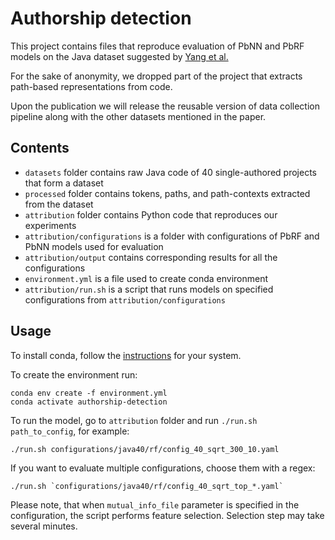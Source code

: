 # Authorship detection
This project contains files that reproduce evaluation of PbNN and PbRF models on the Java dataset suggested by [Yang et al.](https://pdfs.semanticscholar.org/f44a/e6e557d2532d1e2d95cf2b972a28c406ad4c.pdf)

For the sake of anonymity, we dropped part of the project that extracts path-based representations from code. 

Upon the publication we will release the reusable version of data collection pipeline along with the other datasets mentioned in the paper.

## Contents

* `datasets` folder contains raw Java code of 40 single-authored projects that form a dataset
* `processed` folder contains tokens, paths, and path-contexts extracted from the dataset
* `attribution` folder contains Python code that reproduces our experiments
* `attribution/configurations` is a folder with configurations of PbRF and PbNN models used for evaluation
* `attribution/output` contains corresponding results for all the configurations
* `environment.yml` is a file used to create conda environment
* `attribution/run.sh` is a script that runs models on specified configurations from `attribution/configurations`

## Usage

To install conda, follow the [instructions](https://docs.conda.io/projects/conda/en/latest/user-guide/install/) for your system.

To create the environment run:
```
conda env create -f environment.yml
conda activate authorship-detection
```

To run the model, go to `attribution` folder and run `./run.sh path_to_config`, for example:
```
./run.sh configurations/java40/rf/config_40_sqrt_300_10.yaml
```

If you want to evaluate multiple configurations, choose them with a regex:
```
./run.sh `configurations/java40/rf/config_40_sqrt_top_*.yaml`
```

Please note, that when `mutual_info_file` parameter is specified in the configuration, the script performs feature selection. Selection step may take several minutes.

